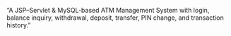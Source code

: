 “A JSP–Servlet & MySQL-based ATM Management System with login, balance inquiry, withdrawal, deposit, transfer, PIN change, and transaction history.”

